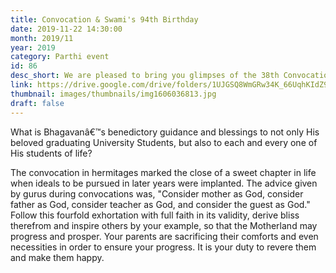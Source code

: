 ```yaml
---
title: Convocation & Swami's 94th Birthday
date: 2019-11-22 14:30:00
month: 2019/11
year: 2019
category: Parthi event
id: 86
desc_short: We are pleased to bring you glimpses of the 38th Convocation of SSSIHL & Swami's 94th B"Day celebrations. On this day, every devotee's heart and home is expectantly and joyously waiting to witness this celebration.
link: https://drive.google.com/drive/folders/1UJGSQ8WmGRw34K_66UqhKIdZ92L2PLov?usp=sharing
thumbnail: images/thumbnails/img1606036813.jpg
draft: false
---
```


What is Bhagavanâ€™s benedictory guidance and blessings to not only His beloved graduating University Students, but also to each and every one of His students of life?

The convocation in hermitages marked the close of a sweet chapter in life when ideals to be pursued in later years were implanted. The advice given by gurus during convocations was, "Consider mother as God, consider father as God, consider teacher as God, and consider the guest as God." Follow this fourfold exhortation with full faith in its validity, derive bliss therefrom and inspire others by your example, so that the Motherland may progress and prosper. Your parents are sacrificing their comforts and even necessities in order to ensure your progress. It is your duty to revere them and make them happy.
